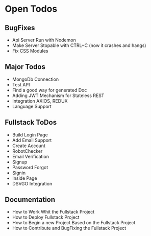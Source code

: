 # Open Todos
## BugFixes
- Api Server Run with Nodemon
- Make Server Stopable with CTRL+C (now it crashes and hangs)
- Fix CSS Modules

## Major Todos
- MongoDb Connection
- Test API
- Find a good way for generated Doc
- Adding JWT Mechanism for Stateless REST
- Integration AXIOS, REDUX
- Language Support

## Fullstack ToDos
- Build Login Page
- Add Email Support
- Create Account
- RobotChecker
- Email Verification
- Signup
- Password Forgot
- Signin
- Inside Page
- DSVGO Integration

## Documentation
- How to Work Whit the Fullstack Project
- How to Deploy Fullstack Project
- How to Begin a new Project Based on the Fullstack Project
- How to Contribute and BugFixing the Fullstack Project